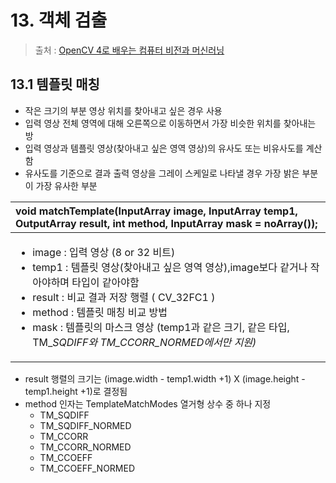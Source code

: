# 13. 객체 검출

> 출처 : [OpenCV 4로 배우는 컴퓨터 비전과 머신러닝](https://www.aladin.co.kr/shop/wproduct.aspx?ItemId=187822936)

## 13.1 템플릿 매칭

* 작은 크기의 부분 영상 위치를 찾아내고 싶은 경우 사용
* 입력 영상 전체 영역에 대해 오른쪽으로 이동하면서 가장 비슷한 위치를 찾아내는 방
* 입력 영상과 템플릿 영상\(찾아내고 싶은 영역 영상\)의 유사도 또는 비유사도를 계산함
* 유사도를 기준으로 결과 출력 영상을 그레이 스케일로 나타낼 경우 가장 밝은 부분이 가장 유사한 부분

<table>
  <thead>
    <tr>
      <th style="text-align:left">void matchTemplate(InputArray image, InputArray temp1, OutputArray result,
        int method, InputArray mask = noArray());</th>
    </tr>
  </thead>
  <tbody>
    <tr>
      <td style="text-align:left">
        <ul>
          <li>image : &#xC785;&#xB825; &#xC601;&#xC0C1; (8 or 32 &#xBE44;&#xD2B8;)</li>
          <li>temp1 : &#xD15C;&#xD50C;&#xB9BF; &#xC601;&#xC0C1;(&#xCC3E;&#xC544;&#xB0B4;&#xACE0;
            &#xC2F6;&#xC740; &#xC601;&#xC5ED; &#xC601;&#xC0C1;),image&#xBCF4;&#xB2E4;
            &#xAC19;&#xAC70;&#xB098; &#xC791;&#xC544;&#xC57C;&#xD558;&#xBA70; &#xD0C0;&#xC785;&#xC774;
            &#xAC19;&#xC544;&#xC57C;&#xD568;</li>
          <li>result : &#xBE44;&#xAD50; &#xACB0;&#xACFC; &#xC800;&#xC7A5; &#xD589;&#xB82C;
            ( CV_32FC1 )</li>
          <li>method : &#xD15C;&#xD50C;&#xB9BF; &#xB9E4;&#xCE6D; &#xBE44;&#xAD50; &#xBC29;&#xBC95;</li>
          <li>mask : &#xD15C;&#xD50C;&#xB9BF;&#xC758; &#xB9C8;&#xC2A4;&#xD06C; &#xC601;&#xC0C1;
            (temp1&#xACFC; &#xAC19;&#xC740; &#xD06C;&#xAE30;, &#xAC19;&#xC740; &#xD0C0;&#xC785;,
            TM_<em>SQDIFF&#xC640; TM_CCORR_NORMED&#xC5D0;&#xC11C;&#xB9CC; &#xC9C0;&#xC6D0;)</em>
          </li>
        </ul>
      </td>
    </tr>
  </tbody>
</table>

* result 행렬의 크기는 \(image.width - temp1.width +1\) X \(image.height - temp1.height +1\)로 결정됨
* method 인자는 TemplateMatchModes 열거형 상수 중 하나 지정
  * TM\_SQDIFF
  * TM\_SQDIFF\_NORMED
  * TM\_CCORR
  * TM\_CCORR\_NORMED
  * TM\_CCOEFF
  * TM\_CCOEFF\_NORMED

